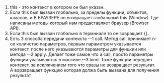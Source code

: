 1. this - это контекст в котором он был указан.
2. Если this был вызван глобально, за пределы функции, объектов, классов, и В БРАУЗЕРЕ он возвращает глобальный this (Window). Где написаны методы который нам предаставляет браузер (Browser API).
3. Если this был вызван глобально в термниале то он зовращает {}.
4. Есть 3 способа передачи контекста
   --1 call. Метод call принимает n-ое количство параметров, первым параметром указывается контекст, после него указываются параметры для фунцкии или метода
   --2 apply. Делает тоже самое что и call, просто параметры функции указываются в массиве
   --3 bind. Тоже функции передает контекст, за исклжчением того что сразы не возвращает результат. А ворзвращает функцию которая должа быть вызвана для получения результат
